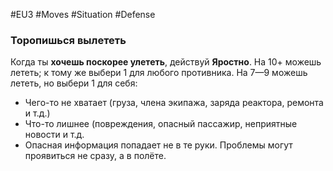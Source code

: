 #EU3 #Moves #Situation  #Defense  

### Торопишься вылететь
Когда ты **хочешь поскорее улететь**, действуй **Яростно**. На 10+ можешь лететь; к тому же выбери 1 для любого противника. На 7—9 можешь лететь, но выбери 1 для себя: 
- Чего-то не хватает (груза, члена экипажа, заряда реактора, ремонта и т.д.) 
- Что-то лишнее (повреждения, опасный пассажир, неприятные новости и т.д. 
- Опасная информация попадает не в те руки. Проблемы могут проявиться не сразу, а в полёте.